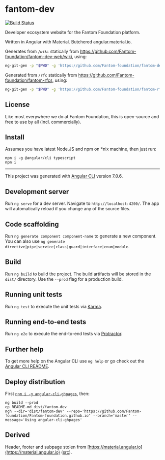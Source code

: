 fantom-dev
==========
[![Build Status](https://travis-ci.org/Fantom-foundation/fantom-dev-web.svg?branch=master)](https://travis-ci.org/Fantom-foundation/fantom-dev-web)

Developer ecosystem website for the Fantom Foundation platform.

Written in Angular with Material. Butchered angular.material.io.

Generates from `/wiki` statically from https://github.com/Fantom-foundation/fantom-dev-web/wiki, using:
```bash
ng-git-gen -p "$PWD" -g 'https://github.com/Fantom-foundation/fantom-dev-web.wiki.git' -l
```

Generated from `/rfc` statically from https://github.com/Fantom-foundation/fantom-rfcs, using:
```bash
ng-git-gen -p "$PWD" -g 'https://github.com/Fantom-foundation/fantom-rfcs' -l -b 'make html_body' -e '.html' -r rfc
```

## License
Like most everywhere we do at Fantom Foundation, this is open-source and free to use by all (incl. commercially).

## Install

Assumes you have latest Node.JS and npm on *nix machine, then just run:

    npm i -g @angular/cli typescript
    npm i

---

This project was generated with [Angular CLI](https://github.com/angular/angular-cli) version 7.0.6.

## Development server

Run `ng serve` for a dev server. Navigate to `http://localhost:4200/`. The app will automatically reload if you change any of the source files.

## Code scaffolding

Run `ng generate component component-name` to generate a new component. You can also use `ng generate directive|pipe|service|class|guard|interface|enum|module`.

## Build

Run `ng build` to build the project. The build artifacts will be stored in the `dist/` directory. Use the `--prod` flag for a production build.

## Running unit tests

Run `ng test` to execute the unit tests via [Karma](https://karma-runner.github.io).

## Running end-to-end tests

Run `ng e2e` to execute the end-to-end tests via [Protractor](http://www.protractortest.org/).

## Further help

To get more help on the Angular CLI use `ng help` or go check out the [Angular CLI README](https://github.com/angular/angular-cli/blob/master/README.md).

## Deploy distribution
First [`npm i -g angular-cli-ghpages`](https://github.com/angular-schule/angular-cli-ghpages), then:

    ng build --prod
    cp README.md dist/fantom-dev
    ngh --dir='dist/fantom-dev' --repo='https://github.com/Fantom-foundation/Fantom-foundation.github.io' --branch='master' --message='Using angular-cli-ghpages'

## Derived

Header, footer and subpage stolen from [https://material.angular.io](https://material.angular.io) ([src](https://github.com/angular/material.angular.io)).

